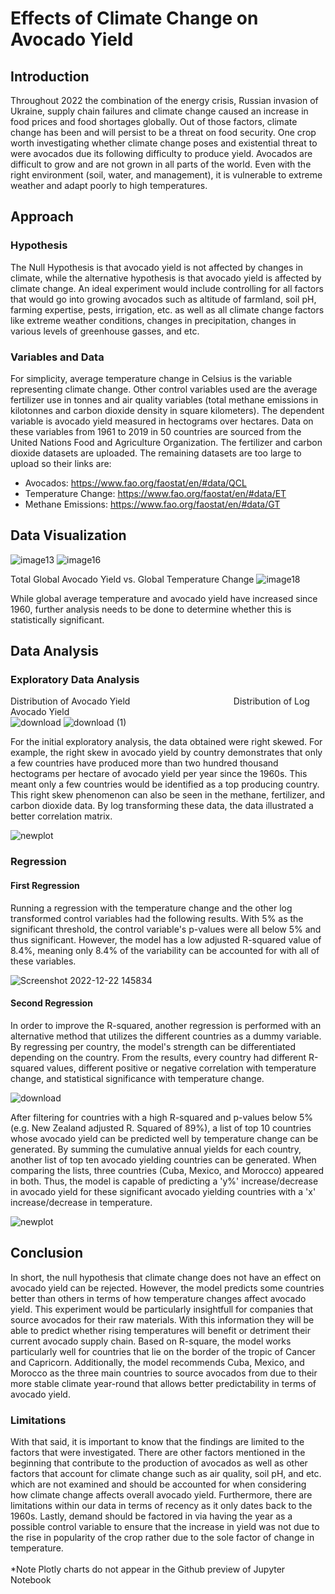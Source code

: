 # Effects of Climate Change on Avocado Yield
## Introduction
Throughout 2022 the combination of the energy crisis, Russian invasion of Ukraine, supply chain failures and climate change caused an increase in food prices and food shortages globally. Out of those factors, climate change has been and will persist to be a threat on food security. One crop worth investigating whether climate change poses and existential threat to were avocados due its following difficulty to produce yield. Avocados are difficult to grow and are not grown in all parts of the world. Even with the right environment (soil, water, and management), it is vulnerable to extreme weather and adapt poorly to high temperatures. 

## Approach
### Hypothesis
The Null Hypothesis is that avocado yield is not affected by changes in climate, while the alternative hypothesis is that avocado yield is affected by climate change. An ideal experiment would include controlling for all factors that would go into growing avocados such as altitude of farmland, soil pH, farming expertise, pests, irrigation, etc. as well as all climate change factors like extreme weather conditions, changes in precipitation, changes in various levels of greenhouse gasses, and etc.

### Variables and Data
For simplicity, average temperature change in Celsius is the variable representing climate change. Other control variables used are the average fertilizer use in tonnes and air quality variables (total methane emissions in kilotonnes and carbon dioxide density in square kilometers). The dependent variable is avocado yield measured in hectograms over hectares. Data on these variables from 1961 to 2019 in 50 countries are sourced from the United Nations Food and Agriculture Organization. The fertilizer and carbon dioxide datasets are uploaded. The remaining datasets are too large to upload so their links are: 
* Avocados: https://www.fao.org/faostat/en/#data/QCL 
* Temperature Change: https://www.fao.org/faostat/en/#data/ET 
* Methane Emissions: https://www.fao.org/faostat/en/#data/GT

## Data Visualization

![image13](https://user-images.githubusercontent.com/105828433/208839783-47c664e2-774d-4639-a4f8-09572d7c14af.gif)
![image16](https://user-images.githubusercontent.com/105828433/208839377-bf6a30dc-b95c-48a0-8721-07ed6aa67c33.gif)

Total Global Avocado Yield vs. Global Temperature Change
![image18](https://user-images.githubusercontent.com/105828433/208839926-d21e47cf-2aa1-4e2c-a850-5201585a4b75.png)

While global average temperature and avocado yield have increased since 1960, further analysis needs to be done to determine whether this is statistically significant.

## Data Analysis
### Exploratory Data Analysis

Distribution of Avocado Yield &emsp; &emsp; &emsp; &emsp; &emsp; &emsp; &emsp; &emsp; &emsp; Distribution of Log Avocado Yield\
![download](https://user-images.githubusercontent.com/105828433/208842313-3ad2dfbb-5168-4a6d-97d4-8427e1dd8419.jpg) ![download (1)](https://user-images.githubusercontent.com/105828433/208842342-a374107c-b22d-4435-879a-113029268b6a.jpg)

For the initial exploratory analysis, the data obtained were right skewed. For example, the right skew in avocado yield by country demonstrates that only a few countries have produced more than two hundred thousand hectograms per hectare of avocado yield per year since the 1960s. This meant only a few countries would be identified as a top producing country. This right skew phenomenon can also be seen in the methane, fertilizer, and carbon dioxide data. By log transforming these data, the data illustrated a better correlation matrix.

![newplot](https://user-images.githubusercontent.com/105828433/209248278-de93fff3-bb58-470b-bf0a-b42cacc98d73.png)

### Regression
#### First Regression
Running a regression with the temperature change and the other log transformed control variables had the following results. With 5% as the significant threshold, the control variable's p-values were all below 5% and thus significant. However, the model has a low adjusted R-squared value of 8.4%, meaning only 8.4% of the variability can be accounted for with all of these variables. 

![Screenshot 2022-12-22 145834](https://user-images.githubusercontent.com/105828433/209243873-eb6469e2-d592-4caa-a9c1-b2430af7acdd.png)

#### Second Regression
In order to improve the R-squared, another regression is performed with an alternative method that utilizes the different countries as a dummy variable. By regressing per country, the model's strength can be differentiated depending on the country. From the results, every country had different R-squared values, different positive or negative correlation with temperature change, and statistical significance with temperature change.

![download](https://user-images.githubusercontent.com/105828433/208847138-5100d4e0-992c-4c80-b6b3-25b5146166d8.jpg)

After filtering for countries with a high R-squared and p-values below 5% (e.g. New Zealand adjusted R. Squared of 89%), a list of top 10 countries whose avocado yield can be predicted well by temperature change can be generated. By summing the cumulative annual yields for each country, another list of top ten avocado yielding countries can be generated. When comparing the lists, three countries (Cuba, Mexico, and Morocco) appeared in both. Thus, the model is capable of predicting a 'y%' increase/decrease in avocado yield for these significant avocado yielding countries with a 'x' increase/decrease in temperature. 

![newplot](https://user-images.githubusercontent.com/105828433/208847028-bdf9035b-2c99-4dd9-aecb-ee41b82ac339.jpg)

## Conclusion
In short, the null hypothesis that climate change does not have an effect on avocado yield can be rejected. However, the model predicts some countries better than others in terms of how temperature changes affect avocado yield. This experiment would be particularly insightfull for companies that source avocados for their raw materials.  With this information they will be able to predict whether rising temperatures will benefit or detriment their current avocado supply chain. Based on R-square, the model works particularly well for countries that lie on the border of the tropic of Cancer and Capricorn. Additionally, the model recommends Cuba, Mexico, and Morocco as the three main countries to source avocados from due to their more stable climate year-round that allows better predictability in terms of avocado yield. 

### Limitations
With that said, it is important to know that the findings are limited to the factors that were investigated. There are other factors mentioned in the beginning that contribute to the production of avocados as well as other factors that account for climate change such as air quality, soil pH, and etc. which are not examined and should be accounted for when considering how climate change affects overall avocado yield. Furthermore, there are limitations within our data in terms of recency as it only dates back to the 1960s. Lastly, demand should be factored in via having the year as a possible control variable to ensure that the increase in yield was not due to the rise in popularity of the crop rather due to the sole factor of change in temperature. \
\
*Note Plotly charts do not appear in the Github preview of Jupyter Notebook
